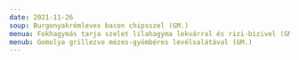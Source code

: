 ```yaml
---
date: 2021-11-26
soup: Burgonyakrémleves bacon chipsszel (GM.)
menua: Fokhagymás tarja szelet lilahagyma lekvárral és rizi-bizivel (GM., LM.)
menub: Gomolya grillezve mézes-gyömbéres levélsalátával (GM.)
---
```

